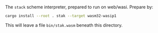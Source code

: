 The `stack` scheme interpreter, prepared to run on web/wasi. Prepare by:

```bash
cargo install --root . stak --target wasm32-wasip1
```

This will leave a file `bin/stak.wasm` beneath this directory.

